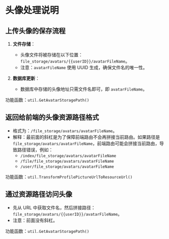# 头像处理说明

## 上传头像的保存流程

1. **文件存储**：
    - 头像文件将被存储在以下位置：`file_storage/avatars/{{userID}}/avatarFileName`。
    - 注意：`avatarFileName` 使用 UUID 生成，确保文件名的唯一性。

2. **数据库更新**：
    - 数据库中存储的头像地址只需文件名即可，即 `avatarFileName`。

功能函数：`util.GetAvatarStoragePath()`

## 返回给前端的头像资源路径格式

- 格式为：`/file_storage/avatars/avatarFileName`。
- 解释：最前面的斜杠是为了保障前端路由不会再拼接当前路由。如果路径是 `file_storage/avatars/avatarFileName`，前端路由可能会拼接当前路由，导致路径错误，例如：
    - `/index/file_storage/avatars/avatarFileName`
    - `/file/file_storage/avatars/avatarFileName`
    - `/user/file_storage/avatars/avatarFileName`

功能函数：`util.TransformProfilePictureUrlToResourceUrl()`

## 通过资源路径访问头像

- 先从 URL 中获取文件名，然后拼接路径：`file_storage/avatars/{{userID}}/avatarFileName`。
- 注意：前面没有斜杠。

功能函数：`util.GetAvatarStoragePath()`

